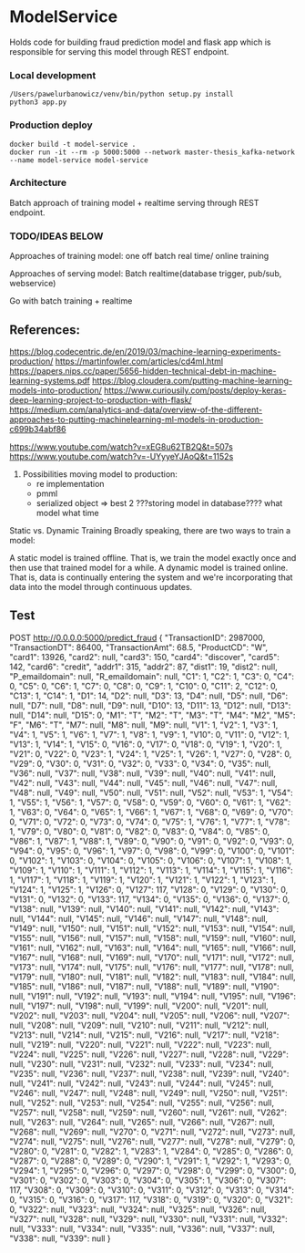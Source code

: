 # ModelService
Holds code for building fraud prediction model and flask app which is responsible for serving this model through REST 
endpoint. 

### Local development
    /Users/pawelurbanowicz/venv/bin/python setup.py install
    python3 app.py
### Production deploy
    docker build -t model-service .
    docker run -it --rm -p 5000:5000 --network master-thesis_kafka-network --name model-service model-service

### Architecture 
Batch approach of training model + realtime serving through REST endpoint.


### TODO/IDEAS BELOW

Approaches of training model:
one off
batch
real time/ online training 

Approaches of serving model:
Batch
realtime(database trigger, pub/sub, webservice)

Go with batch training + realtime

## References:
https://blog.codecentric.de/en/2019/03/machine-learning-experiments-production/
https://martinfowler.com/articles/cd4ml.html
https://papers.nips.cc/paper/5656-hidden-technical-debt-in-machine-learning-systems.pdf
https://blog.cloudera.com/putting-machine-learning-models-into-production/
https://www.curiousily.com/posts/deploy-keras-deep-learning-project-to-production-with-flask/ 
https://medium.com/analytics-and-data/overview-of-the-different-approaches-to-putting-machinelearning-ml-models-in-production-c699b34abf86

https://www.youtube.com/watch?v=xEG8u62TB2Q&t=507s
https://www.youtube.com/watch?v=-UYyyeYJAoQ&t=1152s
1. Possibilities moving model to production:
    * re implementation
    * pmml
    * serialized object => best
2 ???storing model in database???? what model what time 




Static vs. Dynamic Training
Broadly speaking, there are two ways to train a model:

A static model is trained offline. That is, we train the model exactly once and then use that trained model for a while.
A dynamic model is trained online. That is, data is continually entering the system and we're incorporating that data into the model through continuous updates.

## Test

POST http://0.0.0.0:5000/predict_fraud
{
    "TransactionID": 2987000,
    "TransactionDT": 86400,
    "TransactionAmt": 68.5,
    "ProductCD": "W",
    "card1": 13926,
    "card2": null,
    "card3": 150,
    "card4": "discover",
    "card5": 142,
    "card6": "credit",
    "addr1": 315,
    "addr2": 87,
    "dist1": 19,
    "dist2": null,
    "P_emaildomain": null,
    "R_emaildomain": null,
    "C1": 1,
    "C2": 1,
    "C3": 0,
    "C4": 0,
    "C5": 0,
    "C6": 1,
    "C7": 0,
    "C8": 0,
    "C9": 1,
    "C10": 0,
    "C11": 2,
    "C12": 0,
    "C13": 1,
    "C14": 1,
    "D1": 14,
    "D2": null,
    "D3": 13,
    "D4": null,
    "D5": null,
    "D6": null,
    "D7": null,
    "D8": null,
    "D9": null,
    "D10": 13,
    "D11": 13,
    "D12": null,
    "D13": null,
    "D14": null,
    "D15": 0,
    "M1": "T",
    "M2": "T",
    "M3": "T",
    "M4": "M2",
    "M5": "F",
    "M6": "T",
    "M7": null,
    "M8": null,
    "M9": null,
    "V1": 1,
    "V2": 1,
    "V3": 1,
    "V4": 1,
    "V5": 1,
    "V6": 1,
    "V7": 1,
    "V8": 1,
    "V9": 1,
    "V10": 0,
    "V11": 0,
    "V12": 1,
    "V13": 1,
    "V14": 1,
    "V15": 0,
    "V16": 0,
    "V17": 0,
    "V18": 0,
    "V19": 1,
    "V20": 1,
    "V21": 0,
    "V22": 0,
    "V23": 1,
    "V24": 1,
    "V25": 1,
    "V26": 1,
    "V27": 0,
    "V28": 0,
    "V29": 0,
    "V30": 0,
    "V31": 0,
    "V32": 0,
    "V33": 0,
    "V34": 0,
    "V35": null,
    "V36": null,
    "V37": null,
    "V38": null,
    "V39": null,
    "V40": null,
    "V41": null,
    "V42": null,
    "V43": null,
    "V44": null,
    "V45": null,
    "V46": null,
    "V47": null,
    "V48": null,
    "V49": null,
    "V50": null,
    "V51": null,
    "V52": null,
    "V53": 1,
    "V54": 1,
    "V55": 1,
    "V56": 1,
    "V57": 0,
    "V58": 0,
    "V59": 0,
    "V60": 0,
    "V61": 1,
    "V62": 1,
    "V63": 0,
    "V64": 0,
    "V65": 1,
    "V66": 1,
    "V67": 1,
    "V68": 0,
    "V69": 0,
    "V70": 0,
    "V71": 0,
    "V72": 0,
    "V73": 0,
    "V74": 0,
    "V75": 1,
    "V76": 1,
    "V77": 1,
    "V78": 1,
    "V79": 0,
    "V80": 0,
    "V81": 0,
    "V82": 0,
    "V83": 0,
    "V84": 0,
    "V85": 0,
    "V86": 1,
    "V87": 1,
    "V88": 1,
    "V89": 0,
    "V90": 0,
    "V91": 0,
    "V92": 0,
    "V93": 0,
    "V94": 0,
    "V95": 0,
    "V96": 1,
    "V97": 0,
    "V98": 0,
    "V99": 0,
    "V100": 0,
    "V101": 0,
    "V102": 1,
    "V103": 0,
    "V104": 0,
    "V105": 0,
    "V106": 0,
    "V107": 1,
    "V108": 1,
    "V109": 1,
    "V110": 1,
    "V111": 1,
    "V112": 1,
    "V113": 1,
    "V114": 1,
    "V115": 1,
    "V116": 1,
    "V117": 1,
    "V118": 1,
    "V119": 1,
    "V120": 1,
    "V121": 1,
    "V122": 1,
    "V123": 1,
    "V124": 1,
    "V125": 1,
    "V126": 0,
    "V127": 117,
    "V128": 0,
    "V129": 0,
    "V130": 0,
    "V131": 0,
    "V132": 0,
    "V133": 117,
    "V134": 0,
    "V135": 0,
    "V136": 0,
    "V137": 0,
    "V138": null,
    "V139": null,
    "V140": null,
    "V141": null,
    "V142": null,
    "V143": null,
    "V144": null,
    "V145": null,
    "V146": null,
    "V147": null,
    "V148": null,
    "V149": null,
    "V150": null,
    "V151": null,
    "V152": null,
    "V153": null,
    "V154": null,
    "V155": null,
    "V156": null,
    "V157": null,
    "V158": null,
    "V159": null,
    "V160": null,
    "V161": null,
    "V162": null,
    "V163": null,
    "V164": null,
    "V165": null,
    "V166": null,
    "V167": null,
    "V168": null,
    "V169": null,
    "V170": null,
    "V171": null,
    "V172": null,
    "V173": null,
    "V174": null,
    "V175": null,
    "V176": null,
    "V177": null,
    "V178": null,
    "V179": null,
    "V180": null,
    "V181": null,
    "V182": null,
    "V183": null,
    "V184": null,
    "V185": null,
    "V186": null,
    "V187": null,
    "V188": null,
    "V189": null,
    "V190": null,
    "V191": null,
    "V192": null,
    "V193": null,
    "V194": null,
    "V195": null,
    "V196": null,
    "V197": null,
    "V198": null,
    "V199": null,
    "V200": null,
    "V201": null,
    "V202": null,
    "V203": null,
    "V204": null,
    "V205": null,
    "V206": null,
    "V207": null,
    "V208": null,
    "V209": null,
    "V210": null,
    "V211": null,
    "V212": null,
    "V213": null,
    "V214": null,
    "V215": null,
    "V216": null,
    "V217": null,
    "V218": null,
    "V219": null,
    "V220": null,
    "V221": null,
    "V222": null,
    "V223": null,
    "V224": null,
    "V225": null,
    "V226": null,
    "V227": null,
    "V228": null,
    "V229": null,
    "V230": null,
    "V231": null,
    "V232": null,
    "V233": null,
    "V234": null,
    "V235": null,
    "V236": null,
    "V237": null,
    "V238": null,
    "V239": null,
    "V240": null,
    "V241": null,
    "V242": null,
    "V243": null,
    "V244": null,
    "V245": null,
    "V246": null,
    "V247": null,
    "V248": null,
    "V249": null,
    "V250": null,
    "V251": null,
    "V252": null,
    "V253": null,
    "V254": null,
    "V255": null,
    "V256": null,
    "V257": null,
    "V258": null,
    "V259": null,
    "V260": null,
    "V261": null,
    "V262": null,
    "V263": null,
    "V264": null,
    "V265": null,
    "V266": null,
    "V267": null,
    "V268": null,
    "V269": null,
    "V270": 0,
    "V271": null,
    "V272": null,
    "V273": null,
    "V274": null,
    "V275": null,
    "V276": null,
    "V277": null,
    "V278": null,
    "V279": 0,
    "V280": 0,
    "V281": 0,
    "V282": 1,
    "V283": 1,
    "V284": 0,
    "V285": 0,
    "V286": 0,
    "V287": 0,
    "V288": 0,
    "V289": 0,
    "V290": 1,
    "V291": 1,
    "V292": 1,
    "V293": 0,
    "V294": 1,
    "V295": 0,
    "V296": 0,
    "V297": 0,
    "V298": 0,
    "V299": 0,
    "V300": 0,
    "V301": 0,
    "V302": 0,
    "V303": 0,
    "V304": 0,
    "V305": 1,
    "V306": 0,
    "V307": 117,
    "V308": 0,
    "V309": 0,
    "V310": 0,
    "V311": 0,
    "V312": 0,
    "V313": 0,
    "V314": 0,
    "V315": 0,
    "V316": 0,
    "V317": 117,
    "V318": 0,
    "V319": 0,
    "V320": 0,
    "V321": 0,
    "V322": null,
    "V323": null,
    "V324": null,
    "V325": null,
    "V326": null,
    "V327": null,
    "V328": null,
    "V329": null,
    "V330": null,
    "V331": null,
    "V332": null,
    "V333": null,
    "V334": null,
    "V335": null,
    "V336": null,
    "V337": null,
    "V338": null,
    "V339": null
  }

